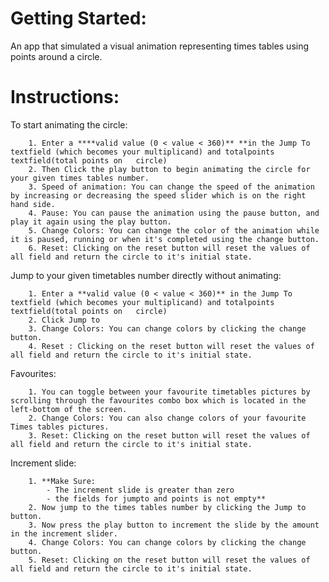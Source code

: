 # Getting Started:
An app that simulated a visual animation representing times tables using points around a circle.


# Instructions:
To start animating the circle:

        1. Enter a ****valid value (0 < value < 360)** **in the Jump To textfield (which becomes your multiplicand) and totalpoints textfield(total points on   circle)      
        2. Then Click the play button to begin animating the circle for your given times tables number.
        3. Speed of animation: You can change the speed of the animation by increasing or decreasing the speed slider which is on the right hand side.
        4. Pause: You can pause the animation using the pause button, and play it again using the play button. 
        5. Change Colors: You can change the color of the animation while it is paused, running or when it's completed using the change button.
        6. Reset: Clicking on the reset button will reset the values of all field and return the circle to it's initial state.


Jump to your given timetables number directly without animating:

        1. Enter a **valid value (0 < value < 360)** in the Jump To textfield (which becomes your multiplicand) and totalpoints textfield(total points on   circle) 
        2. Click Jump to
        3. Change Colors: You can change colors by clicking the change button.
        4. Reset : Clicking on the reset button will reset the values of all field and return the circle to it's initial state.

Favourites:

        1. You can toggle between your favourite timetables pictures by scrolling through the favourites combo box which is located in the left-bottom of the screen.
        2. Change Colors: You can also change colors of your favourite Times tables pictures.
        3. Reset: Clicking on the reset button will reset the values of all field and return the circle to it's initial state.

Increment slide:

        1. **Make Sure: 
            - The increment slide is greater than zero
            - the fields for jumpto and points is not empty**
        2. Now jump to the times tables number by clicking the Jump to button.
        3. Now press the play button to increment the slide by the amount in the increment slider.
        4. Change Colors: You can change colors by clicking the change button.
        5. Reset: Clicking on the reset button will reset the values of all field and return the circle to it's initial state.
